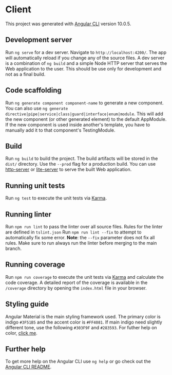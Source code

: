 # Client

This project was generated with [Angular CLI](https://github.com/angular/angular-cli) version 10.0.5.

## Development server

Run `ng serve` for a dev server. Navigate to `http://localhost:4200/`. The app will automatically reload if you change any of the source files.
A dev server is a combination of `ng build` and a simple Node HTTP server that serves the Web application to the user. This should be use only for development and not as a final build.

## Code scaffolding

Run `ng generate component component-name` to generate a new component. You can also use `ng generate directive|pipe|service|class|guard|interface|enum|module`.
This will add the new component (or other generated element) to the default AppModule. If the new component is used inside another's template, you have to manually add it to that component's TestingModule.

## Build

Run `ng build` to build the project. The build artifacts will be stored in the `dist/` directory. Use the `--prod` flag for a production build.
You can use [http-server](https://www.npmjs.com/package/http-server) or [lite-server](https://angular.io/guide/deployment) to serve the built Web application.

## Running unit tests

Run `ng test` to execute the unit tests via [Karma](https://karma-runner.github.io).

## Running linter

Run `npm run lint` to pass the linter over all source files. Rules for the linter are defined in `tslint.json`
Run `npm run lint --fix` to attempt to automatically fix some error. **Note**: the `--fix` parameter does not fix all rules. Make sure to run always run the linter before merging to the main branch.

## Running coverage

Run `npm run coverage` to execute the unit tests via [Karma](https://karma-runner.github.io) and calculate the code coverage. A detailed report of the coverage is available in the `/coverage` directory by opening the `index.html` file in your browser.

## Styling guide

Angular Material is the main styling framework used. The primary color is indigo `#3F51B5` and the accent color is `#FF4081`.
If main indigo need slightly different tone, use the following `#303F9F` and `#283593`. For futher help on color, [click me](https://material.angularjs.org/1.1.0/demo/colors).

## Further help

To get more help on the Angular CLI use `ng help` or go check out the [Angular CLI README](https://github.com/angular/angular-cli/blob/master/README.md).
